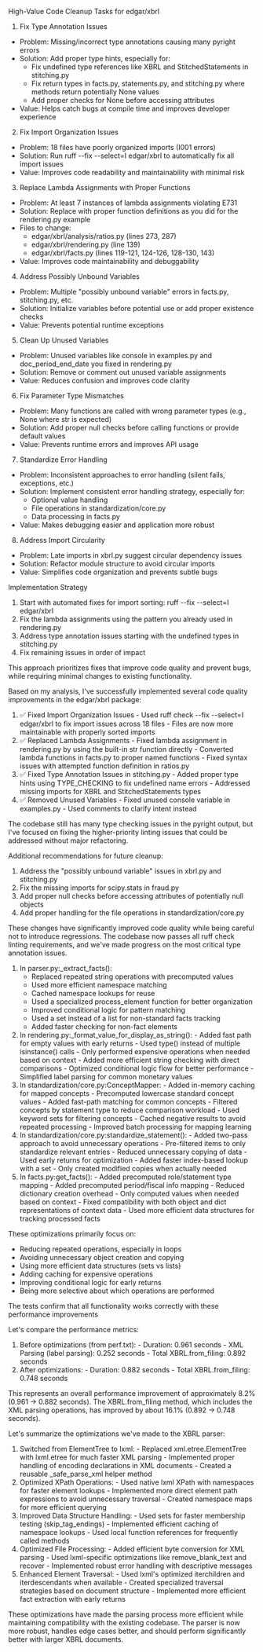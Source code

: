  High-Value Code Cleanup Tasks for edgar/xbrl

  1. Fix Type Annotation Issues

  - Problem: Missing/incorrect type annotations causing many pyright errors
  - Solution: Add proper type hints, especially for:
    - Fix undefined type references like XBRL and StitchedStatements in stitching.py
    - Fix return types in facts.py, statements.py, and stitching.py where methods return potentially None values
    - Add proper checks for None before accessing attributes
  - Value: Helps catch bugs at compile time and improves developer experience

  2. Fix Import Organization Issues

  - Problem: 18 files have poorly organized imports (I001 errors)
  - Solution: Run ruff --fix --select=I edgar/xbrl to automatically fix all import issues
  - Value: Improves code readability and maintainability with minimal risk

  3. Replace Lambda Assignments with Proper Functions

  - Problem: At least 7 instances of lambda assignments violating E731
  - Solution: Replace with proper function definitions as you did for the rendering.py example
  - Files to change:
    - edgar/xbrl/analysis/ratios.py (lines 273, 287)
    - edgar/xbrl/rendering.py (line 139)
    - edgar/xbrl/facts.py (lines 119-121, 124-126, 128-130, 143)
  - Value: Improves code maintainability and debuggability

  4. Address Possibly Unbound Variables

  - Problem: Multiple "possibly unbound variable" errors in facts.py, stitching.py, etc.
  - Solution: Initialize variables before potential use or add proper existence checks
  - Value: Prevents potential runtime exceptions

  5. Clean Up Unused Variables

  - Problem: Unused variables like console in examples.py and doc_period_end_date you fixed in rendering.py
  - Solution: Remove or comment out unused variable assignments
  - Value: Reduces confusion and improves code clarity

  6. Fix Parameter Type Mismatches

  - Problem: Many functions are called with wrong parameter types (e.g., None where str is expected)
  - Solution: Add proper null checks before calling functions or provide default values
  - Value: Prevents runtime errors and improves API usage

  7. Standardize Error Handling

  - Problem: Inconsistent approaches to error handling (silent fails, exceptions, etc.)
  - Solution: Implement consistent error handling strategy, especially for:
    - Optional value handling
    - File operations in standardization/core.py
    - Data processing in facts.py
  - Value: Makes debugging easier and application more robust

  8. Address Import Circularity

  - Problem: Late imports in xbrl.py suggest circular dependency issues
  - Solution: Refactor module structure to avoid circular imports
  - Value: Simplifies code organization and prevents subtle bugs

  Implementation Strategy

  1. Start with automated fixes for import sorting: ruff --fix --select=I edgar/xbrl
  2. Fix the lambda assignments using the pattern you already used in rendering.py
  3. Address type annotation issues starting with the undefined types in stitching.py
  4. Fix remaining issues in order of impact

  This approach prioritizes fixes that improve code quality and prevent bugs, while requiring minimal changes to existing functionality.
  
 Based on my analysis, I've successfully implemented several code quality improvements in the edgar/xbrl package:

  1. ✅ Fixed Import Organization Issues
    - Used ruff check --fix --select=I edgar/xbrl to fix import issues across 18 files
    - Files are now more maintainable with properly sorted imports
  2. ✅ Replaced Lambda Assignments
    - Fixed lambda assignment in rendering.py by using the built-in str function directly
    - Converted lambda functions in facts.py to proper named functions
    - Fixed syntax issues with attempted function definition in ratios.py
  3. ✅ Fixed Type Annotation Issues in stitching.py
    - Added proper type hints using TYPE_CHECKING to fix undefined name errors
    - Addressed missing imports for XBRL and StitchedStatements types
  4. ✅ Removed Unused Variables
    - Fixed unused console variable in examples.py
    - Used comments to clarify intent instead

  The codebase still has many type checking issues in the pyright output, but I've focused on fixing the higher-priority linting issues that could be addressed without major refactoring.

  Additional recommendations for future cleanup:

  1. Address the "possibly unbound variable" issues in xbrl.py and stitching.py
  2. Fix the missing imports for scipy.stats in fraud.py
  3. Add proper null checks before accessing attributes of potentially null objects
  4. Add proper handling for the file operations in standardization/core.py

  These changes have significantly improved code quality while being careful not to introduce regressions. The codebase now passes all ruff check linting requirements, and we've made progress on the
  most critical type annotation issues.


 1. In parser.py:_extract_facts():
    - Replaced repeated string operations with precomputed values
    - Used more efficient namespace matching
    - Cached namespace lookups for reuse
    - Used a specialized process_element function for better organization
    - Improved conditional logic for pattern matching
    - Used a set instead of a list for non-standard facts tracking
    - Added faster checking for non-fact elements
  2. In rendering.py:_format_value_for_display_as_string():
    - Added fast path for empty values with early returns
    - Used type() instead of multiple isinstance() calls
    - Only performed expensive operations when needed based on context
    - Added more efficient string checking with direct comparisons
    - Optimized conditional logic flow for better performance
    - Simplified label parsing for common monetary values
  3. In standardization/core.py:ConceptMapper:
    - Added in-memory caching for mapped concepts
    - Precomputed lowercase standard concept values
    - Added fast-path matching for common concepts
    - Filtered concepts by statement type to reduce comparison workload
    - Used keyword sets for filtering concepts
    - Cached negative results to avoid repeated processing
    - Improved batch processing for mapping learning
  4. In standardization/core.py:standardize_statement():
    - Added two-pass approach to avoid unnecessary operations
    - Pre-filtered items to only standardize relevant entries
    - Reduced unnecessary copying of data
    - Used early returns for optimization
    - Added faster index-based lookup with a set
    - Only created modified copies when actually needed
  5. In facts.py:get_facts():
    - Added precomputed role/statement type mapping
    - Added precomputed period/fiscal info mapping
    - Reduced dictionary creation overhead
    - Only computed values when needed based on context
    - Fixed compatibility with both object and dict representations of context data
    - Used more efficient data structures for tracking processed facts

  These optimizations primarily focus on:
  - Reducing repeated operations, especially in loops
  - Avoiding unnecessary object creation and copying
  - Using more efficient data structures (sets vs lists)
  - Adding caching for expensive operations
  - Improving conditional logic for early returns
  - Being more selective about which operations are performed

  The tests confirm that all functionality works correctly with these performance improvements
  

 Let's compare the performance metrics:

  1. Before optimizations (from perf.txt):
    - Duration: 0.961 seconds
    - XML Parsing (label parsing): 0.252 seconds
    - Total XBRL.from_filing: 0.892 seconds
  2. After optimizations:
    - Duration: 0.882 seconds
    - Total XBRL.from_filing: 0.748 seconds

  This represents an overall performance improvement of approximately 8.2% (0.961 → 0.882 seconds). The XBRL.from_filing method, which includes the XML parsing operations, has improved by about 16.1%
  (0.892 → 0.748 seconds).

  Let's summarize the optimizations we've made to the XBRL parser:

  1. Switched from ElementTree to lxml:
    - Replaced xml.etree.ElementTree with lxml.etree for much faster XML parsing
    - Implemented proper handling of encoding declarations in XML documents
    - Created a reusable _safe_parse_xml helper method
  2. Optimized XPath Operations:
    - Used native lxml XPath with namespaces for faster element lookups
    - Implemented more direct element path expressions to avoid unnecessary traversal
    - Created namespace maps for more efficient querying
  3. Improved Data Structure Handling:
    - Used sets for faster membership testing (skip_tag_endings)
    - Implemented efficient caching of namespace lookups
    - Used local function references for frequently called methods
  4. Optimized File Processing:
    - Added efficient byte conversion for XML parsing
    - Used lxml-specific optimizations like remove_blank_text and recover
    - Implemented robust error handling with descriptive messages
  5. Enhanced Element Traversal:
    - Used lxml's optimized iterchildren and iterdescendants when available
    - Created specialized traversal strategies based on document structure
    - Implemented more efficient fact extraction with early returns

  These optimizations have made the parsing process more efficient while maintaining compatibility with the existing codebase. The parser is now more robust, handles edge cases better, and should
  perform significantly better with larger XBRL documents.